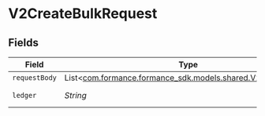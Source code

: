 # V2CreateBulkRequest


## Fields

| Field                                                                                               | Type                                                                                                | Required                                                                                            | Description                                                                                         | Example                                                                                             |
| --------------------------------------------------------------------------------------------------- | --------------------------------------------------------------------------------------------------- | --------------------------------------------------------------------------------------------------- | --------------------------------------------------------------------------------------------------- | --------------------------------------------------------------------------------------------------- |
| `requestBody`                                                                                       | List<[com.formance.formance_sdk.models.shared.V2BulkElement](../../models/shared/V2BulkElement.md)> | :heavy_minus_sign:                                                                                  | N/A                                                                                                 |                                                                                                     |
| `ledger`                                                                                            | *String*                                                                                            | :heavy_check_mark:                                                                                  | Name of the ledger.                                                                                 | ledger001                                                                                           |